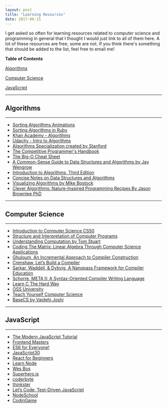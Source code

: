 ```yaml
---
layout: post
title: "Learning Resources"
date: 2017-06-15
---
```


I get asked so often for learning resources related to computer science and
programming in general that I thought I would just link to all of them here.
A lot of these resources are free, some are not. If you think there's
something that should be added to the list, feel free to email me!

**Table of Contents**

[Algorithms](#algorithms)

[Computer Science](#computer-science)

[JavaScript](#javascript)

-------------
## Algorithms
-------------

* [Sorting Algorithms Animations](https://www.toptal.com/developers/sorting-algorithms/)
* [Sorting Algorithms in Ruby](https://www.sitepoint.com/sorting-algorithms-ruby/)
* [Khan Academy - Algorithms](https://www.khanacademy.org/computing/computer-science/algorithms/)
* [Udacity - Intro to Algorithms](https://www.udacity.com/course/intro-to-algorithms--cs215)
* [Algorithms Specialization created by Stanford](https://www.coursera.org/specializations/algorithms)
* [The Competitive Programmer's Handbook](https://cses.fi/book.html)
* [The Big-O Cheat Sheet](http://bigocheatsheet.com/)
* [A Common-Sense Guide to Data Structures and Algorithms by Jay Wengrow](https://pragprog.com/book/jwdsal/a-common-sense-guide-to-data-structures-and-algorithms)
* [Introduction to Algorithms, Third Edition](https://mitpress.mit.edu/books/introduction-algorithms)
* [Concise Notes on Data Structures and Algorithms](https://w3.cs.jmu.edu/spragunr/CS240_F12/ConciseNotes.pdf)
* [Visualizing Algorithms by Mike Bostock](https://bost.ocks.org/mike/algorithms/)
* [Clever Algorithms: Nature-Inspired Programming Recipes By Jason Brownlee PhD](http://www.cleveralgorithms.com/nature-inspired/index.html)

-------------------
## Computer Science
-------------------

* [Introduction to Computer Science CS50](https://www.edx.org/course/introduction-computer-science-harvardx-cs50x)
* [Structure and Interpretation of Computer Programs](https://sarabander.github.io/sicp/)
* [Understanding Computation by Tom Stuart](http://shop.oreilly.com/product/0636920025481.do)
* [Coding The Matrix: Linear Algebra Through Computer Science Applications](http://codingthematrix.com/)
* [Ghuloum, An Incremental Approach to Compiler Construction](http://scheme2006.cs.uchicago.edu/11-ghuloum.pdf)
* [Crenshaw, Let’s Build a Compiler](http://www.compilers.iecc.com/crenshaw/)
* [Sarkar, Waddell, & Dybvig, A Nanopass Framework for Compiler Education](https://www.cs.indiana.edu/~dyb/pubs/nano-jfp.pdf)
* [Schorre, META II: A Syntax-Oriented Compiler Writing Language](http://www.ibm-1401.info/Meta-II-schorre.pdf)
* [Learn C The Hard Way](https://learncodethehardway.org/c/)
* [OSS University](https://ossu.firebaseapp.com/#/)
* [Teach Yourself Computer Science](https://teachyourselfcs.com/)
* [BaseCS by Vaidehi Joshi](https://medium.com/basecs)

-------------
## JavaScript
-------------

* [The Modern JavaScript Tutorial](http://javascript.info/)
* [Frontend Masters](https://frontendmasters.com/)
* [ES6 for Everyone!](https://es6.io/)
* [JavaScript30](https://javascript30.com/)
* [React for Beginners](https://reactforbeginners.com/)
* [Learn Node](https://learnnode.com/)
* [Wes Bos](http://wesbos.com/blog/)
* [Superhero.js](http://superherojs.com/)
* [coderbyte](https://coderbyte.com/)
* [thinkster](https://thinkster.io/)
* [Let’s Code: Test-Driven JavaScript](http://www.letscodejavascript.com/)
* [NodeSchool](https://nodeschool.io/)
* [CodinGame](https://www.codingame.com/start)
